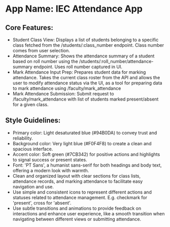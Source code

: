 # **App Name**: IEC Attendance App

## Core Features:

- Student Class View: Displays a list of students belonging to a specific class fetched from the /students/:class_number endpoint. Class number comes from user selection.
- Attendance Summary: Shows the attendance summary of a student based on roll number using the /students/:roll_number/attendance-summary endpoint. Uses roll number captured in UI.
- Mark Attendance Input Prep: Prepares student data for marking attendance. Takes the current class roster from the API and allows the user to modify attendance status via the UI, as a tool for preparing data to mark attendance using /faculty/mark_attendance
- Mark Attendance Submission: Submit request to /faculty/mark_attendance with list of students marked present/absent for a given class.

## Style Guidelines:

- Primary color: Light desaturated blue (#94B0DA) to convey trust and reliability.
- Background color: Very light blue (#F0F4F8) to create a clean and spacious interface.
- Accent color: Soft green (#7CB342) for positive actions and highlights to signal success or present states.
- Font: 'PT Sans', a humanist sans-serif for both headings and body text, offering a modern look with warmth.
- Clean and organized layout with clear sections for class lists, attendance records, and marking attendance to facilitate easy navigation and use.
- Use simple and consistent icons to represent different actions and statuses related to attendance management. E.g. checkmark for 'present', cross for 'absent'.
- Use subtle transitions and animations to provide feedback on interactions and enhance user experience, like a smooth transition when navigating between different views or submitting attendance.